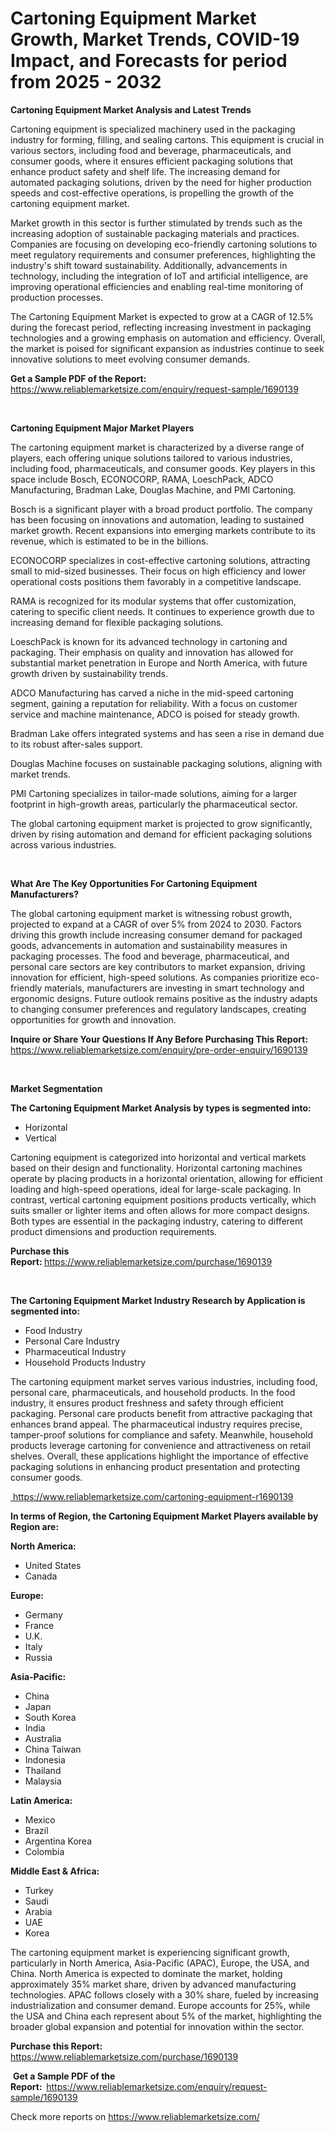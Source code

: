 <p><h1>Cartoning Equipment Market Growth, Market Trends, COVID-19 Impact, and Forecasts for period from 2025 - 2032</h1></p><p><strong>Cartoning Equipment Market Analysis and Latest Trends</strong></p>
<p><p>Cartoning equipment is specialized machinery used in the packaging industry for forming, filling, and sealing cartons. This equipment is crucial in various sectors, including food and beverage, pharmaceuticals, and consumer goods, where it ensures efficient packaging solutions that enhance product safety and shelf life. The increasing demand for automated packaging solutions, driven by the need for higher production speeds and cost-effective operations, is propelling the growth of the cartoning equipment market.</p><p>Market growth in this sector is further stimulated by trends such as the increasing adoption of sustainable packaging materials and practices. Companies are focusing on developing eco-friendly cartoning solutions to meet regulatory requirements and consumer preferences, highlighting the industry's shift toward sustainability. Additionally, advancements in technology, including the integration of IoT and artificial intelligence, are improving operational efficiencies and enabling real-time monitoring of production processes.</p><p>The Cartoning Equipment Market is expected to grow at a CAGR of 12.5% during the forecast period, reflecting increasing investment in packaging technologies and a growing emphasis on automation and efficiency. Overall, the market is poised for significant expansion as industries continue to seek innovative solutions to meet evolving consumer demands.</p></p>
<p><strong>Get a Sample PDF of the Report:&nbsp;</strong> <a href="https://www.reliablemarketsize.com/enquiry/request-sample/1690139?utm_campaign=2442&utm_medium=2&utm_source=Github&utm_content=ia&utm_term=10042025&utm_id=cartoning-equipment">https://www.reliablemarketsize.com/enquiry/request-sample/1690139</a></p>
<p>&nbsp;</p>
<p><strong>Cartoning Equipment Major Market Players</strong></p>
<p><p>The cartoning equipment market is characterized by a diverse range of players, each offering unique solutions tailored to various industries, including food, pharmaceuticals, and consumer goods. Key players in this space include Bosch, ECONOCORP, RAMA, LoeschPack, ADCO Manufacturing, Bradman Lake, Douglas Machine, and PMI Cartoning.</p><p>Bosch is a significant player with a broad product portfolio. The company has been focusing on innovations and automation, leading to sustained market growth. Recent expansions into emerging markets contribute to its revenue, which is estimated to be in the billions.</p><p>ECONOCORP specializes in cost-effective cartoning solutions, attracting small to mid-sized businesses. Their focus on high efficiency and lower operational costs positions them favorably in a competitive landscape. </p><p>RAMA is recognized for its modular systems that offer customization, catering to specific client needs. It continues to experience growth due to increasing demand for flexible packaging solutions.</p><p>LoeschPack is known for its advanced technology in cartoning and packaging. Their emphasis on quality and innovation has allowed for substantial market penetration in Europe and North America, with future growth driven by sustainability trends.</p><p>ADCO Manufacturing has carved a niche in the mid-speed cartoning segment, gaining a reputation for reliability. With a focus on customer service and machine maintenance, ADCO is poised for steady growth.</p><p>Bradman Lake offers integrated systems and has seen a rise in demand due to its robust after-sales support. </p><p>Douglas Machine focuses on sustainable packaging solutions, aligning with market trends. </p><p>PMI Cartoning specializes in tailor-made solutions, aiming for a larger footprint in high-growth areas, particularly the pharmaceutical sector.</p><p>The global cartoning equipment market is projected to grow significantly, driven by rising automation and demand for efficient packaging solutions across various industries.</p></p>
<p>&nbsp;</p>
<p><strong>What Are The Key Opportunities For Cartoning Equipment Manufacturers?</strong></p>
<p><p>The global cartoning equipment market is witnessing robust growth, projected to expand at a CAGR of over 5% from 2024 to 2030. Factors driving this growth include increasing consumer demand for packaged goods, advancements in automation and sustainability measures in packaging processes. The food and beverage, pharmaceutical, and personal care sectors are key contributors to market expansion, driving innovation for efficient, high-speed solutions. As companies prioritize eco-friendly materials, manufacturers are investing in smart technology and ergonomic designs. Future outlook remains positive as the industry adapts to changing consumer preferences and regulatory landscapes, creating opportunities for growth and innovation.</p></p>
<p><strong>Inquire or Share Your Questions If Any Before Purchasing This Report:</strong> <a href="https://www.reliablemarketsize.com/enquiry/pre-order-enquiry/1690139?utm_campaign=2442&utm_medium=2&utm_source=Github&utm_content=ia&utm_term=10042025&utm_id=cartoning-equipment">https://www.reliablemarketsize.com/enquiry/pre-order-enquiry/1690139</a></p>
<p>&nbsp;</p>
<p><strong>Market Segmentation</strong></p>
<p><strong>The Cartoning Equipment Market Analysis by types is segmented into:</strong></p>
<p><ul><li>Horizontal</li><li>Vertical</li></ul></p>
<p><p>Cartoning equipment is categorized into horizontal and vertical markets based on their design and functionality. Horizontal cartoning machines operate by placing products in a horizontal orientation, allowing for efficient loading and high-speed operations, ideal for large-scale packaging. In contrast, vertical cartoning equipment positions products vertically, which suits smaller or lighter items and often allows for more compact designs. Both types are essential in the packaging industry, catering to different product dimensions and production requirements.</p></p>
<p><strong>Purchase this Report:&nbsp;</strong><a href="https://www.reliablemarketsize.com/purchase/1690139?utm_campaign=2442&utm_medium=2&utm_source=Github&utm_content=ia&utm_term=10042025&utm_id=cartoning-equipment">https://www.reliablemarketsize.com/purchase/1690139</a></p>
<p>&nbsp;</p>
<p><strong>The Cartoning Equipment Market Industry Research by Application is segmented into:</strong></p>
<p><ul><li>Food Industry</li><li>Personal Care Industry</li><li>Pharmaceutical Industry</li><li>Household Products Industry</li></ul></p>
<p><p>The cartoning equipment market serves various industries, including food, personal care, pharmaceuticals, and household products. In the food industry, it ensures product freshness and safety through efficient packaging. Personal care products benefit from attractive packaging that enhances brand appeal. The pharmaceutical industry requires precise, tamper-proof solutions for compliance and safety. Meanwhile, household products leverage cartoning for convenience and attractiveness on retail shelves. Overall, these applications highlight the importance of effective packaging solutions in enhancing product presentation and protecting consumer goods.</p></p>
<p><a href="https://www.reliablemarketsize.com/cartoning-equipment-r1690139?utm_campaign=2442&utm_medium=2&utm_source=Github&utm_content=ia&utm_term=10042025&utm_id=cartoning-equipment">&nbsp;https://www.reliablemarketsize.com/cartoning-equipment-r1690139</a></p>
<p><strong>In terms of Region, the Cartoning Equipment Market Players available by Region are:</strong></p>
<p>
    <p> <strong> North America: </strong>
        <ul>
            <li>United States</li>
            <li>Canada</li>
        </ul>
        </p> 
    <p> <strong> Europe: </strong>
        <ul>
            <li>Germany</li>
            <li>France</li>
            <li>U.K.</li>
            <li>Italy</li>
            <li>Russia</li>
        </ul>
        </p> 
    <p> <strong> Asia-Pacific: </strong>
        <ul>
            <li>China</li>
            <li>Japan</li>
            <li>South Korea</li>
            <li>India</li>
            <li>Australia</li>
            <li>China Taiwan</li>
            <li>Indonesia</li>
            <li>Thailand</li>
            <li>Malaysia</li>
        </ul>
        </p> 
    <p> <strong> Latin America: </strong>
        <ul>
            <li>Mexico</li>
            <li>Brazil</li>
            <li>Argentina Korea</li>
            <li>Colombia</li>
        </ul>
        </p> 
    <p> <strong> Middle East & Africa: </strong>
        <ul>
            <li>Turkey</li>
            <li>Saudi</li>
            <li>Arabia</li>
            <li>UAE</li>
            <li>Korea</li>
        </ul>
    </p>
    </p>
<p><p>The cartoning equipment market is experiencing significant growth, particularly in North America, Asia-Pacific (APAC), Europe, the USA, and China. North America is expected to dominate the market, holding approximately 35% market share, driven by advanced manufacturing technologies. APAC follows closely with a 30% share, fueled by increasing industrialization and consumer demand. Europe accounts for 25%, while the USA and China each represent about 5% of the market, highlighting the broader global expansion and potential for innovation within the sector.</p></p>
<p><strong>Purchase this Report: </strong><a href="https://www.reliablemarketsize.com/purchase/1690139?utm_campaign=2442&utm_medium=2&utm_source=Github&utm_content=ia&utm_term=10042025&utm_id=cartoning-equipment">https://www.reliablemarketsize.com/purchase/1690139</a></p>
<p>&nbsp;<strong>Get a Sample PDF of the Report:&nbsp;&nbsp;</strong><a href="https://www.reliablemarketsize.com/enquiry/request-sample/1690139?utm_campaign=2442&utm_medium=2&utm_source=Github&utm_content=ia&utm_term=10042025&utm_id=cartoning-equipment">https://www.reliablemarketsize.com/enquiry/request-sample/1690139</a></p>
<p><strong></strong></p>
<p>Check more reports on <a href="https://www.reliablemarketsize.com/?utm_campaign=2442&utm_medium=2&utm_source=Github&utm_content=ia&utm_term=10042025&utm_id=cartoning-equipment">https://www.reliablemarketsize.com/</a></p>